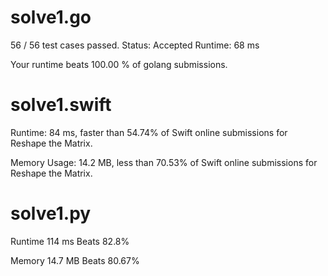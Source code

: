 # solve1.go

56 / 56 test cases passed.
Status: Accepted
Runtime: 68 ms

Your runtime beats 100.00 % of golang submissions.

# solve1.swift

Runtime: 84 ms, faster than 54.74% of Swift online submissions for Reshape the Matrix.

Memory Usage: 14.2 MB, less than 70.53% of Swift online submissions for Reshape the Matrix.

# solve1.py

Runtime 114 ms Beats 82.8%

Memory 14.7 MB Beats 80.67%
